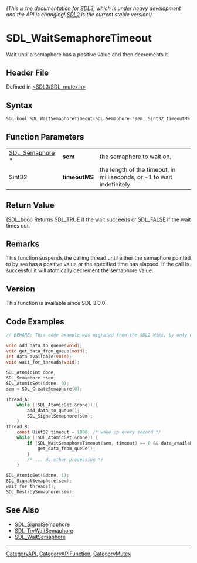 ###### (This is the documentation for SDL3, which is under heavy development and the API is changing! [SDL2](https://wiki.libsdl.org/SDL2/) is the current stable version!)
# SDL_WaitSemaphoreTimeout

Wait until a semaphore has a positive value and then decrements it.

## Header File

Defined in [<SDL3/SDL_mutex.h>](https://github.com/libsdl-org/SDL/blob/main/include/SDL3/SDL_mutex.h)

## Syntax

```c
SDL_bool SDL_WaitSemaphoreTimeout(SDL_Semaphore *sem, Sint32 timeoutMS);
```

## Function Parameters

|                                  |               |                                                                         |
| -------------------------------- | ------------- | ----------------------------------------------------------------------- |
| [SDL_Semaphore](SDL_Semaphore) * | **sem**       | the semaphore to wait on.                                               |
| Sint32                           | **timeoutMS** | the length of the timeout, in milliseconds, or -1 to wait indefinitely. |

## Return Value

([SDL_bool](SDL_bool)) Returns [SDL_TRUE](SDL_TRUE) if the wait succeeds or
[SDL_FALSE](SDL_FALSE) if the wait times out.

## Remarks

This function suspends the calling thread until either the semaphore
pointed to by `sem` has a positive value or the specified time has elapsed.
If the call is successful it will atomically decrement the semaphore value.

## Version

This function is available since SDL 3.0.0.

## Code Examples

```c
// BEWARE: This code example was migrated from the SDL2 Wiki, by only updating the names.

void add_data_to_queue(void);
void get_data_from_queue(void);
int data_available(void);
void wait_for_threads(void);

SDL_AtomicInt done;
SDL_Semaphore *sem;
SDL_AtomicSet(&done, 0);
sem = SDL_CreateSemaphore(0);

Thread_A:
    while (!SDL_AtomicGet(&done)) {
        add_data_to_queue();
        SDL_SignalSemaphore(sem);
    }
Thread_B:
    const Uint32 timeout = 1000; /* wake up every second */
    while (!SDL_AtomicGet(&done)) {
        if (SDL_WaitSemaphoreTimeout(sem, timeout) == 0 && data_available()) {
            get_data_from_queue();
        }
        /* ... do other processing */
    }

SDL_AtomicSet(&done, 1);
SDL_SignalSemaphore(sem);
wait_for_threads();
SDL_DestroySemaphore(sem);

```

## See Also

- [SDL_SignalSemaphore](SDL_SignalSemaphore)
- [SDL_TryWaitSemaphore](SDL_TryWaitSemaphore)
- [SDL_WaitSemaphore](SDL_WaitSemaphore)

----
[CategoryAPI](CategoryAPI), [CategoryAPIFunction](CategoryAPIFunction), [CategoryMutex](CategoryMutex)

